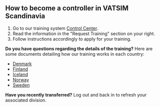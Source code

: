 ## How to become a controller in VATSIM Scandinavia

1. Go to our training system [Control Center](https://cc.vatsim-scandinavia.org/).
2. Read the information in the "Request Training" section on your right.
3. Follow instructions accordingly to apply for your training.

**Do you have questions regarding the details of the training?**
Here are some documents detailing how our training works in each country:
- [Denmark](https://wiki.vatsim-scandinavia.org/books/training-department)
- [Finland](https://wiki.vatsim-scandinavia.org/books/getting-started)
- [Iceland](https://wiki.vatsim-scandinavia.org/books/training-documents/page/faq)
- [Norway](https://wiki.vatsim-scandinavia.org/books/training-curriculum/chapter/local-training-policy)
- [Sweden](https://wiki.vatsim-scandinavia.org/books/training-in-sweden)

**Have you recently transferred?**
Log out and back in to refresh your associated division.
